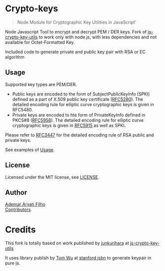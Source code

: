 # Crypto-keys
 > Node Module for Cryptographic Key Utilities in JavaScript'

Node Javascript Tool to encrypt and decrypt PEM / DER keys.
Fork of [js-crypto-key-utils](https://www.npmjs.com/package/js-crypto-key-utils) to work only with node.js,  with less dependencies and not available for Octet-Formatted Key.    

Included code to generate private and public key pair with RSA or EC algorithm


## Usage
Supported key types are PEM/DER.   
 * Public keys are encoded to the form of SubjectPublicKeyInfo (SPKI) defined as a part of X.509 public key certificate ([RFC5280](https://tools.ietf.org/html/rfc5280)). The detailed encoding rule for elliptic curve cryptographic keys is given in RFC5480. 
 * Private keys are encoded to hte form of PrivateKeyInfo defined in PKCS#8 ([RFC5958](https://tools.ietf.org/html/rfc5958)). The detailed encoding rule for elliptic curve cryptographic keys is given in [RFC5915](https://tools.ietf.org/html/rfc5915)  as well as SPKI. 

Please refer to [RFC3447](https://tools.ietf.org/html/rfc3447)  for the detailed encoding rule of RSA public and private keys.

See examples of [Usage](https://github.com/arvati/crypto-keys/blob/master/USAGE.md).

## License
Licensed under the MIT license, see [LICENSE](https://github.com/arvati/crypto-keys/blob/master/LICENSE.md).

## Author
[Ademar Arvati Filho](https://github.com/arvati)    
[Contributors](https://github.com/arvati/crypto-keys/blob/master/AUTHORS.md).

# Credits
This fork is totally based on work published by [junkurihara](https://github.com/junkurihara) at [js-crypto-key-utils](https://github.com/junkurihara/jscu/tree/master/packages/js-crypto-key-utils)

It uses library publish by [Tom Wu](mailto:tjw@cs.Stanford.EDU) at [stanford jsbn](http://www-cs-students.stanford.edu/~tjw/jsbn/) to generate keypair in pure js.
